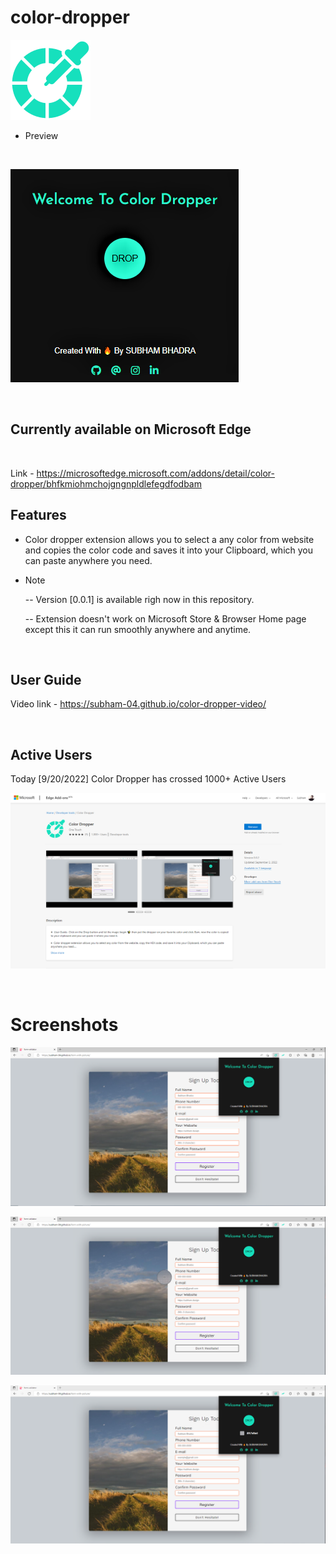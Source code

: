# color-dropper

![App Screenshot](https://github.com/subham-04/color-dropper/blob/main/128.png)

- Preview

<br>

![App Screenshot](https://github.com/subham-04/color-dropper/blob/main/cld%20(2).png)

<br>

## Currently available on Microsoft Edge

<br>


Link - https://microsoftedge.microsoft.com/addons/detail/color-dropper/bhfkmiohmchojgngnpldlefegdfodbam



## Features


- Color dropper extension allows you to select a any color from website and copies the color code and saves it into your Clipboard, which you can paste anywhere you need.

- Note
    
    --   Version [0.0.1] is available righ now in this repository.
    
    --   Extension doesn't work on Microsoft Store & Browser Home page except this it can run smoothly anywhere and anytime.
    
    
<br>
    

## User Guide

Video link - https://subham-04.github.io/color-dropper-video/

<br>

## Active Users


Today [9/20/2022] Color Dropper has crossed 1000+ Active Users

![App Screenshot](https://github.com/subham-04/color-dropper/blob/main/Screenshot%202022-09-20%20003928.png)


<br>


# Screenshots




![App Screenshot](https://github.com/subham-04/color-dropper/blob/main/2.png)


![App Screenshot](https://github.com/subham-04/color-dropper/blob/main/4.PNG)

![App Screenshot](https://github.com/subham-04/color-dropper/blob/main/5.png)
